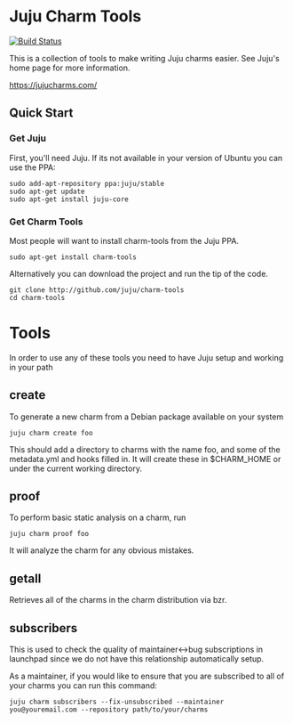 # Juju Charm Tools

[![Build Status](https://travis-ci.org/juju/charm-tools.svg?branch=master)](https://travis-ci.org/juju/charm-tools)

This is a collection of tools to make writing Juju charms easier. See Juju's
home page for more information.

https://jujucharms.com/

## Quick Start

### Get Juju

First, you'll need Juju. If its not available in your version of Ubuntu
you can use the PPA:

    sudo add-apt-repository ppa:juju/stable
    sudo apt-get update
    sudo apt-get install juju-core

### Get Charm Tools

Most people will want to install charm-tools from the Juju PPA.

    sudo apt-get install charm-tools

Alternatively you can download the project and run the tip of the code.

    git clone http://github.com/juju/charm-tools
    cd charm-tools


# Tools

In order to use any of these tools you need to have Juju setup and
working in your path

## create

To generate a new charm from a Debian package available on your system

    juju charm create foo

This should add a directory to charms with the name foo, and some of the
metadata.yml and hooks filled in. It will create these in $CHARM_HOME
or under the current working directory.

## proof

To perform basic static analysis on a charm, run

    juju charm proof foo

It will analyze the charm for any obvious mistakes.

## getall

Retrieves all of the charms in the charm distribution via bzr.

## subscribers

This is used to check the quality of maintainer<->bug subscriptions in
launchpad since we do not have this relationship automatically setup.

As a maintainer, if you would like to ensure that you are subscribed to
all of your charms you can run this command:

    juju charm subscribers --fix-unsubscribed --maintainer you@youremail.com --repository path/to/your/charms
